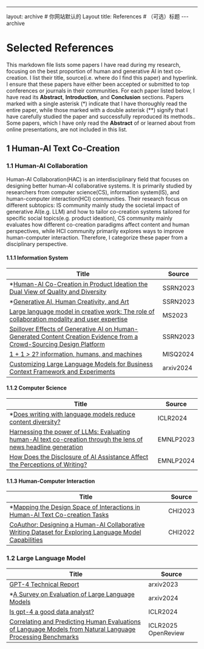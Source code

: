 ---
layout: archive    # 你网站默认的 Layout
title: References  # （可选）标题
---archive

# Selected References

This markdown file lists some papers I have read during my research, focusing on the best proportion of human and generative AI in text co-creation. I list their title, source(i.e. where do I find this paper) and hyperlink. I ensure that these papers have either been accepted or submitted to top conferences or journals in their communities. For each paper listed below, I have read its **Abstract**, **Introduction**, and **Conclusion** sections. Papers marked with a single asterisk (*) indicate that I have thoroughly read the entire paper, while those marked with a double asterisk (\*\*) signify that I have carefully studied the paper and successfully reproduced its methods.. Some papers, which I have only read the **Abstract** of or learned about from online presentations, are not included in this list. 

## 1 Human-AI Text Co-Creation

### 1.1 Human-AI Collaboration

Human-AI Collaboration(HAC) is an interdisciplinary field that focuses on designing better human-AI collaborative systems. It is primarily studied by researchers from computer science(CS), information system(IS), and human-computer interaction(HCI) communities. Their research focus on different subtopics: IS community mainly study the societal impact of generative AI(e.g. LLM) and how to tailor co-creation systems tailored for specific social topics(e.g. product ideation), CS community mainly evaluates how different co-creation paradigms affect content and human perspectives, while HCI community primarily explores ways to improve human-computer interaction. Therefore, I categorize these paper from a disciplinary perspective.

#### 1.1.1 Information System

| Title                                                        | Source    |
| ------------------------------------------------------------ | --------- |
| *[Human-AI Co-Creation in Product Ideation the Dual View of Quality and Diversity](https://papers.ssrn.com/sol3/papers.cfm?abstract_id=4668241) | SSRN2023  |
| *[Generative AI, Human Creativity, and Art](https://papers.ssrn.com/sol3/papers.cfm?abstract_id=4594824) | SSRN2023  |
| [Large language model in creative work: The role of collaboration modality and user expertise](https://papers.ssrn.com/sol3/papers.cfm?abstract_id=4575598) | MS2023    |
| [Spillover Effects of Generative AI on Human-Generated Content Creation Evidence from a Crowd-Sourcing Design Platform](https://papers.ssrn.com/sol3/papers.cfm?abstract_id=4693181) | SSRN2023  |
| [1 + 1 *>* 2? information, humans, and machines](https://papers.ssrn.com/sol3/papers.cfm?abstract_id=4045718) | MISQ2024  |
| [Customizing Large Language Models for Business Context Framework and Experiments](https://arxiv.org/abs/2312.10225) | arxiv2024 |

#### 1.1.2 Computer Science

| Title                                                        | Source    |
| ------------------------------------------------------------ | --------- |
| *[Does writing with language models reduce content diversity?](https://arxiv.org/pdf/2309.05196) | ICLR2024  |
| [Harnessing the power of LLMs: Evaluating human-AI text co-creation through the lens of news headline generation](https://arxiv.org/pdf/2310.10706) | EMNLP2023 |
| [How Does the Disclosure of AI Assistance Affect the Perceptions of Writing?](https://arxiv.org/pdf/2410.04545) | EMNLP2024 |

#### 1.1.3 Human-Computer Interaction

| Title                                                        | Source  |
| ------------------------------------------------------------ | ------- |
| *[Mapping the Design Space of Interactions in Human-AI Text Co-creation Tasks](https://arxiv.org/pdf/2303.06430) | CHI2023 |
| [CoAuthor: Designing a Human-AI Collaborative Writing Dataset for Exploring Language Model Capabilities](https://arxiv.org/abs/2201.06796) | CHI2022 |

### 1.2 Large Language Model

| Title                                                        | Source              |
| ------------------------------------------------------------ | ------------------- |
| [GPT-4 Technical Report](https://arxiv.org/pdf/2303.08774)   | arxiv2023           |
| *[A Survey on Evaluation of Large Language Models](https://dl.acm.org/doi/pdf/10.1145/3641289) | arxiv2024           |
| [Is gpt-4 a good data analyst?](https://arxiv.org/pdf/2305.15038) | ICLR2024            |
| [Correlating and Predicting Human Evaluations of Language Models from Natural Language Processing Benchmarks](https://openreview.net/forum?id=52Idqv2FNY) | ICLR2025 OpenReview |

